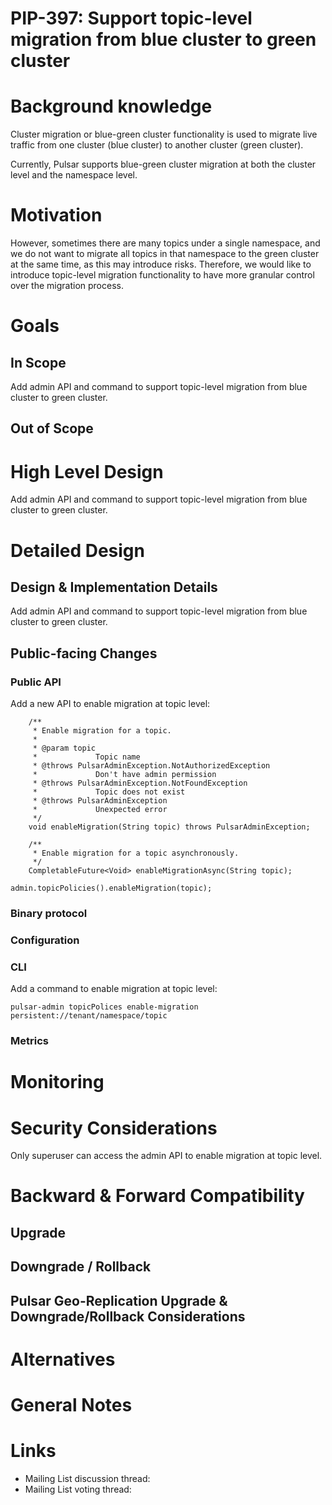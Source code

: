 # PIP-397: Support topic-level migration from blue cluster to green cluster

# Background knowledge
Cluster migration or blue-green cluster functionality is used to migrate live traffic from one cluster (blue cluster)
to another cluster (green cluster).

Currently, Pulsar supports blue-green cluster migration at both the cluster level and the namespace level. 

# Motivation

However, sometimes there are many topics under a single namespace, and we do not want to migrate all topics in that 
namespace to the green cluster at the same time, as this may introduce risks. Therefore, we would like to introduce 
topic-level migration functionality to have more granular control over the migration process.

# Goals

## In Scope

Add admin API and command to support topic-level migration from blue cluster to green cluster.

## Out of Scope

# High Level Design

Add admin API and command to support topic-level migration from blue cluster to green cluster.

# Detailed Design

## Design & Implementation Details

Add admin API and command to support topic-level migration from blue cluster to green cluster.

## Public-facing Changes

### Public API

Add a new API to enable migration at topic level:
```
    /**
     * Enable migration for a topic.
     *
     * @param topic
     *             Topic name
     * @throws PulsarAdminException.NotAuthorizedException
     *             Don't have admin permission
     * @throws PulsarAdminException.NotFoundException
     *             Topic does not exist
     * @throws PulsarAdminException
     *             Unexpected error
     */
    void enableMigration(String topic) throws PulsarAdminException;

    /**
     * Enable migration for a topic asynchronously.
     */
    CompletableFuture<Void> enableMigrationAsync(String topic);
```
```
admin.topicPolicies().enableMigration(topic);
```

### Binary protocol

### Configuration

### CLI

Add a command to enable migration at topic level:
```
pulsar-admin topicPolices enable-migration persistent://tenant/namespace/topic
```

### Metrics

# Monitoring

# Security Considerations

Only superuser can access the admin API to enable migration at topic level.

# Backward & Forward Compatibility

## Upgrade

## Downgrade / Rollback

## Pulsar Geo-Replication Upgrade & Downgrade/Rollback Considerations

# Alternatives

# General Notes

# Links

* Mailing List discussion thread:
* Mailing List voting thread:
